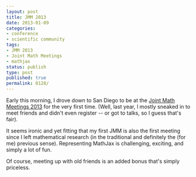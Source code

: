 ```yaml
---
layout: post
title: JMM 2013
date: 2013-01-09
categories:
- conference
- scientific community
tags:
- JMM 2013
- Joint Math Meetings
- mathjax
status: publish
type: post
published: true
permalink: 0128/
---
```


Early this morning, I drove down to San Diego to be at the [Joint Math Meetings 2013](http://jointmathematicsmeetings.org/jmm) for the very first time. (Well, last year, I mostly sneaked in to meet friends and didn't even register -- or got to talks, so I guess that's fair).

It seems ironic and yet fitting that my first JMM is also the first meeting since I left mathematical research (in the traditional and definitely the (for me) previous sense). Representing MathJax is challenging, exciting, and simply a lot of fun.

Of course, meeting up with old friends is an added bonus that's simply priceless.
